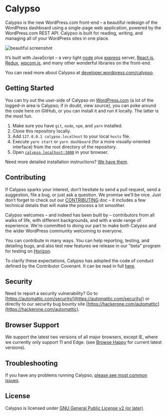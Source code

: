 # Calypso

Calypso is the new WordPress.com front-end – a beautiful redesign of the WordPress dashboard using a single-page web application, powered by the WordPress.com REST API. Calypso is built for reading, writing, and managing all of your WordPress sites in one place.

![beautiful screenshot](https://developer.wordpress.com/wp-content/themes/a8c/wpcomdev3/calypso/images/speed2x.png)

It’s built with JavaScript – a very light [node](https://nodejs.org) plus [express](http://expressjs.com) server, [React.js](https://facebook.github.io/react/), [Redux](http://redux.js.org/), [wpcom.js](http://wpcomjs.com), and many other wonderful libraries on the front-end.

You can read more about Calypso at [developer.wordpress.com/calypso](https://developer.wordpress.com/calypso/).

## Getting Started

You can try out the user-side of Calypso on [WordPress.com](https://wordpress.com/) (a lot of the logged-in area is Calypso; if in doubt, view source), you can poke around the code here on GitHub, or you can install it and run it locally. The latter is the most fun.

1.	Make sure you have `git`, `node`, `npm`, and `yarn` installed.
2.	Clone this repository locally.
3.	Add `127.0.0.1 calypso.localhost` to your local `hosts` file.
4.	Execute `yarn start` or `yarn dashboard` (for a more visually-oriented interface) from the root directory of the repository.
5.	Open [`calypso.localhost:3000`](http://calypso.localhost:3000/) in your browser.

Need more detailed installation instructions? [We have them](docs/install.md).

## Contributing

If Calypso sparks your interest, don’t hesitate to send a pull request, send a suggestion, file a bug, or just ask a question. We promise we’ll be nice. Just don’t forget to check out our [CONTRIBUTING](./.github/CONTRIBUTING.md) doc – it includes a few technical details that will make the process a lot smoother.

Calypso welcomes – and indeed has been built by – contributors from all walks of life, with different backgrounds, and with a wide range of experience. We're committed to doing our part to make both Calypso and the wider WordPress community welcoming to everyone.

You can contribute in many ways. You can help reporting, testing, and detailing bugs, and also test new features we release in our "beta" program for testing on [Horizon](https://horizonfeedback.wordpress.com/).

To clarify these expectations, Calypso has adopted the code of conduct defined by the Contributor Covenant. It can be read in full [here](CODE-OF-CONDUCT.md).

## Security

Need to report a security vulnerability? Go to [https://automattic.com/security/](https://automattic.com/security/) or directly to our security bug bounty site [https://hackerone.com/automattic](https://hackerone.com/automattic).

## Browser Support

We support the latest two versions of all major browsers, except  IE, where we currently only support 11 and Edge.  (see [Browse Happy](http://browsehappy.com) for current latest versions).

## Troubleshooting

If you have any problems running Calypso, [please see most common issues](./docs/troubleshooting.md).

## License

Calypso is licensed under [GNU General Public License v2 (or later)](./LICENSE.md).

